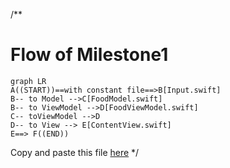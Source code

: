 /**

# Flow of Milestone1 #

``` mermaid
graph LR
A((START))==with constant file==>B[Input.swift]
B-- to Model -->C[FoodModel.swift]
B-- to ViewModel -->D[FoodViewModel.swift]
C-- toViewModel -->D
D-- to View --> E[ContentView.swift]
E==> F((END))
```

Copy and paste this file [here](https://stackedit.io/app#)
*/
